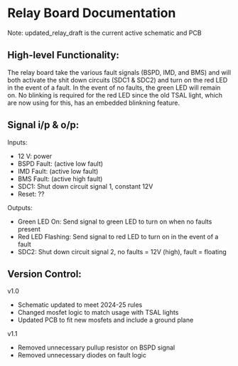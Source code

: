 # Relay Board Documentation

Note: updated_relay_draft is the current active schematic and PCB

## High-level Functionality:

The relay board take the various fault signals (BSPD, IMD, and BMS) and will both activate the shit down circuits (SDC1 & SDC2) and turn on the red LED in the event of a fault. In the event of no faults, the green LED will remain on. No blinking is required for the red LED since the old TSAL light, which are now using for this, has an embedded blinkning feature.

## Signal i/p & o/p:

Inputs:

 - 12 V: power
 - BSPD Fault: (active low fault)
 - IMD Fault: (active low fault)
 - BMS Fault: (active high fault)
 - SDC1: Shut down circuit signal 1, constant 12V
 - Reset: ??

Outputs:

 - Green LED On: Send signal to green LED to turn on when no faults present
 - Red LED Flashing: Send signal to red LED to turn on in the event of a fault
 - SDC2: Shut down circuit signal 2, no faults = 12V (high), fault = floating

## Version Control:
v1.0

 - Schematic updated to meet 2024-25 rules
 - Changed mosfet logic to match usage with TSAL lights
 - Updated PCB to fit new mosfets and include a ground plane

 v1.1
 - Removed unnecessary pullup resistor on BSPD signal
 - Removed unnecessary diodes on fault logic

